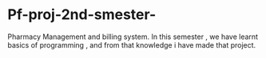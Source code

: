 # Pf-proj-2nd-smester-
Pharmacy Management and billing system. In this semester , we have learnt basics of programming , and from that knowledge i have made that project.
